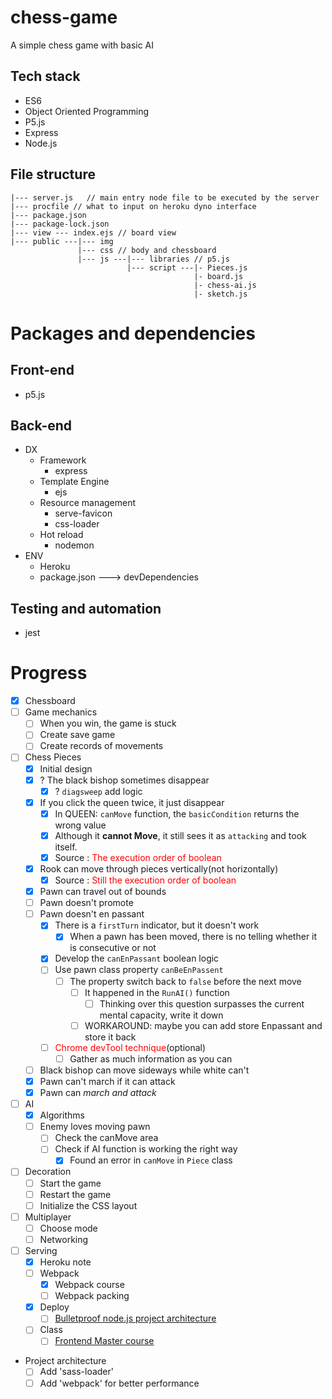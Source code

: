 # chess-game
A simple chess game with basic AI
## Tech stack
- ES6
- Object Oriented Programming
- P5.js
- Express
- Node.js

## File structure
```
|--- server.js   // main entry node file to be executed by the server
|--- procfile // what to input on heroku dyno interface
|--- package.json
|--- package-lock.json
|--- view --- index.ejs // board view
|--- public ---|--- img
               |--- css // body and chessboard
               |--- js ---|--- libraries // p5.js
                          |--- script ---|- Pieces.js
                                         |- board.js
                                         |- chess-ai.js
                                         |- sketch.js
```

# Packages and dependencies
## Front-end
- p5.js
## Back-end
- DX
  - Framework
    - express
  - Template Engine
    - ejs
  - Resource management
    - serve-favicon
    - css-loader
  - Hot reload
    - nodemon
- ENV
  - Heroku
  - package.json ---> devDependencies
## Testing and automation
- jest
# Progress
- [x] Chessboard
- [ ] Game mechanics
  - [ ] When you win, the game is stuck 
  - [ ] Create save game
  - [ ] Create records of movements
- [ ] Chess Pieces
  - [x] Initial design
  - [x] ? The black bishop sometimes disappear
    - [x] ? ```diagsweep``` add logic 
  - [x] If you click the queen twice, it just disappear
    - [x] In QUEEN: ```canMove``` function, the ```basicCondition``` returns the wrong value
    - [x] Although it **cannot Move**, it still sees it as ```attacking``` and took itself.
    - [x] Source : <span style="color: red;">The execution order of boolean</div>
  - [x] Rook can move through pieces vertically(not horizontally)
    - [x] Source : <span style="color: red;">Still the execution order of boolean</div>
  - [x] Pawn can travel out of bounds
  - [ ] Pawn doesn't promote
  - [ ] Pawn doesn't en passant
    - [x] There is a ```firstTurn``` indicator, but it doesn't work
      - [x] When a pawn has been moved, there is no telling whether it is consecutive or not
    - [x] Develop the ```canEnPassant``` boolean logic
    - [ ] Use pawn class property ```canBeEnPassent```
      - [ ] The property switch back to ```false``` before the next move
        - [ ] It happened in the ```RunAI()``` function
          - [ ] Thinking over this question surpasses the current mental capacity, write it down
        - [ ] WORKAROUND: maybe you can add store Enpassant and store it back
    - [ ] <span style="color: red">Chrome devTool technique</span>(optional)
      - [ ] Gather as much information as you can
  - [ ] Black bishop can move sideways while white can't
  - [x] Pawn can't march if it can attack
  - [x] Pawn can *march and attack*
- [ ] AI
  - [x] Algorithms
  - [ ] Enemy loves moving pawn
    - [ ] Check the canMove area
    - [ ] Check if AI function is working the right way
      - [x] Found an error in `canMove` in `Piece` class
- [ ] Decoration
  - [ ] Start the game
  - [ ] Restart the game
  - [ ] Initialize the CSS layout
- [ ] Multiplayer
  - [ ] Choose mode
  - [ ] Networking
- [ ] Serving
  - [x] Heroku note
  - [ ] Webpack
    - [x] Webpack course
    - [ ] Webpack packing
  - [x] Deploy
    - [ ] [Bulletproof node.js project architecture](https://softwareontheroad.com/ideal-nodejs-project-structure/)
  - [ ] Class
    - [ ] [Frontend Master course](https://frontendmasters.com/courses/api-design-nodejs-v3/)
- Project architecture
  - [ ] Add 'sass-loader'
  - [ ] Add 'webpack' for better performance